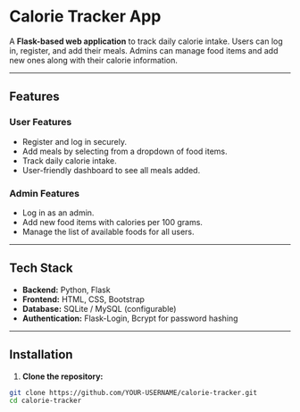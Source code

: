 # Calorie Tracker App

A **Flask-based web application** to track daily calorie intake. Users can log in, register, and add their meals. Admins can manage food items and add new ones along with their calorie information.  

---

## Features

### User Features
- Register and log in securely.
- Add meals by selecting from a dropdown of food items.
- Track daily calorie intake.
- User-friendly dashboard to see all meals added.

### Admin Features
- Log in as an admin.
- Add new food items with calories per 100 grams.
- Manage the list of available foods for all users.

---

## Tech Stack
- **Backend:** Python, Flask
- **Frontend:** HTML, CSS, Bootstrap
- **Database:** SQLite / MySQL (configurable)
- **Authentication:** Flask-Login, Bcrypt for password hashing

---

## Installation

1. **Clone the repository:**
```bash
git clone https://github.com/YOUR-USERNAME/calorie-tracker.git
cd calorie-tracker


